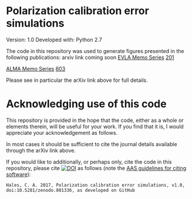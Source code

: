 Polarization calibration error simulations
=======

Version: 1.0
Developed with: Python 2.7

The code in this repository was used to generate figures presented in the following publications:
arxiv link coming soon
[EVLA Memo Series](http://library.nrao.edu/evla.shtml) [201](http://library.nrao.edu/public/memos/evla/EVLAM_201.pdf)

[ALMA Memo Series](http://library.nrao.edu/alma.shtml) [603](http://library.nrao.edu/public/memos/alma/memo603.pdf)

Please see in particular the arXiv link above for full details.

Acknowledging use of this code
======

This repository is provided in the hope that the code, either as a whole or elements therein, will be useful for your work. If you find that it is, I would appreciate your acknowledgement as follows.

In most cases it should be sufficient to cite the journal details available through the arXiv link above.

If you would like to additionally, or perhaps only, cite the code in this repository, please cite [![DOI](https://zenodo.org/badge/DOI/10.5281/zenodo.801336.svg)](https://doi.org/10.5281/zenodo.801336) as follows (note the [AAS guidelines for citing software](http://journals.aas.org/policy/software.html)):
```
Hales, C. A. 2017, Polarization calibration error simulations, v1.0, doi:10.5281/zenodo.801336, as developed on GitHub
```
